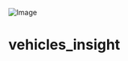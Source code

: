 ![Image](https://upload.wikimedia.org/wikipedia/commons/f/f7/Nikola_Motor_Logo.png)
# vehicles_insight
